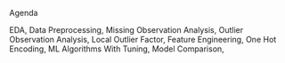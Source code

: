 Agenda 

EDA, 
Data Preprocessing, 
Missing Observation Analysis, 
Outlier Observation Analysis, 
Local Outlier Factor, 
Feature Engineering, 
One Hot Encoding, 
ML Algorithms With Tuning, 
Model Comparison, 
